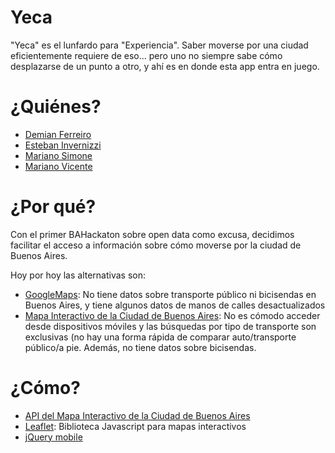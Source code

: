 Yeca
====
"Yeca" es el lunfardo para "Experiencia". Saber moverse por una ciudad eficientemente requiere de eso... pero uno no siempre sabe cómo desplazarse de un punto a otro, y ahí es en donde esta app entra en juego.

¿Quiénes?
====
- [Demian Ferreiro](http://github.com/epidemian)
- [Esteban Invernizzi](http://github.com/invirnizzie)
- [Mariano Simone](http://www.marianosimone.com.ar)
- [Mariano Vicente](http://github.com/vmariano)

¿Por qué?
====
Con el primer BAHackaton sobre open data como excusa, decidimos facilitar el acceso a información sobre cómo moverse por la ciudad de Buenos Aires.

Hoy por hoy las alternativas son:
- [GoogleMaps](http://maps.google.com): No tiene datos sobre transporte público ni bicisendas en Buenos Aires, y tiene algunos datos de manos de calles desactualizados
- [Mapa Interactivo de la Ciudad de Buenos Aires](http://mapa.buenosaires.gov.ar): No es cómodo acceder desde dispositivos móviles y las búsquedas por tipo de transporte son exclusivas (no hay una forma rápida de comparar auto/transporte público/a pie. Además, no tiene datos sobre bicisendas.

¿Cómo?
====
- [API del Mapa Interactivo de la Ciudad de Buenos Aires](http://data.buenosaires.gov.ar/dataset/api-mapa-interactivo)
- [Leaflet](http://leaflet.cloudmade.com/): Biblioteca Javascript para mapas interactivos
- [jQuery mobile](http://jquerymobile.com/)
